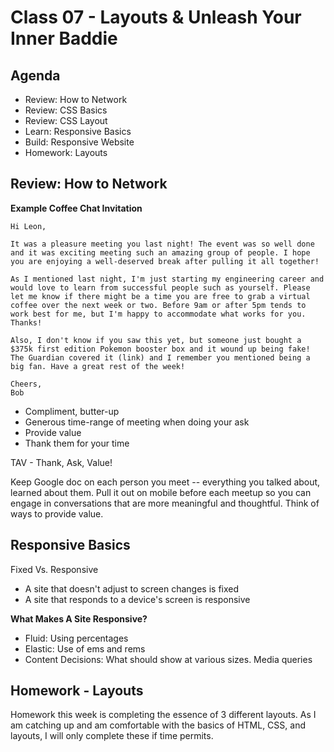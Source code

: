 # Class 07 - Layouts & Unleash Your Inner Baddie

## Agenda

- Review: How to Network
- Review: CSS Basics
- Review: CSS Layout
- Learn: Responsive Basics
- Build: Responsive Website
- Homework: Layouts

## Review: How to Network

**Example Coffee Chat Invitation**

```
Hi Leon,

It was a pleasure meeting you last night! The event was so well done and it was exciting meeting such an amazing group of people. I hope you are enjoying a well-deserved break after pulling it all together!

As I mentioned last night, I'm just starting my engineering career and would love to learn from successful people such as yourself. Please let me know if there might be a time you are free to grab a virtual coffee over the next week or two. Before 9am or after 5pm tends to work best for me, but I'm happy to accommodate what works for you. Thanks!

Also, I don't know if you saw this yet, but someone just bought a $375k first edition Pokemon booster box and it wound up being fake! The Guardian covered it (link) and I remember you mentioned being a big fan. Have a great rest of the week!

Cheers,
Bob
```

- Compliment, butter-up
- Generous time-range of meeting when doing your ask
- Provide value
- Thank them for your time

TAV - Thank, Ask, Value!

Keep Google doc on each person you meet -- everything you talked about, learned about them. Pull it out on mobile before each meetup so you can engage in conversations that are more meaningful and thoughtful. Think of ways to provide value.

## Responsive Basics

Fixed Vs. Responsive

- A site that doesn't adjust to screen changes is fixed
- A site that responds to a device's screen is responsive

**What Makes A Site Responsive?**

- Fluid: Using percentages
- Elastic: Use of ems and rems
- Content Decisions: What should show at various sizes. Media queries

## Homework - Layouts

Homework this week is completing the essence of 3 different layouts. As I am catching up and am comfortable with the basics of HTML, CSS, and layouts, I will only complete these if time permits.

